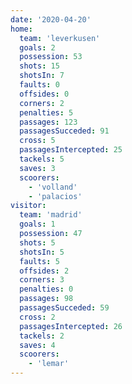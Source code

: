 ```yaml
---
date: '2020-04-20'
home:
  team: 'leverkusen'
  goals: 2
  possession: 53
  shots: 15
  shotsIn: 7
  faults: 0
  offsides: 0
  corners: 2
  penalties: 5
  passages: 123
  passagesSucceded: 91
  cross: 5
  passagesIntercepted: 25
  tackels: 5
  saves: 3
  scoorers:
    - 'volland'
    - 'palacios'
visitor:
  team: 'madrid'
  goals: 1
  possession: 47
  shots: 5
  shotsIn: 5
  faults: 5
  offsides: 2
  corners: 3
  penalties: 0
  passages: 98
  passagesSucceded: 59
  cross: 2
  passagesIntercepted: 26
  tackels: 2
  saves: 4
  scoorers:
    - 'lemar'
---
```

